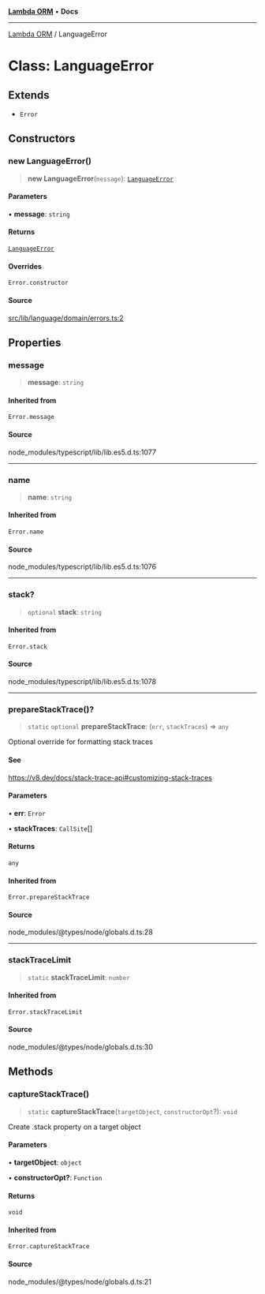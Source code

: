 [**Lambda ORM**](../README.md) • **Docs**

***

[Lambda ORM](../README.md) / LanguageError

# Class: LanguageError

## Extends

- `Error`

## Constructors

### new LanguageError()

> **new LanguageError**(`message`): [`LanguageError`](LanguageError.md)

#### Parameters

• **message**: `string`

#### Returns

[`LanguageError`](LanguageError.md)

#### Overrides

`Error.constructor`

#### Source

[src/lib/language/domain/errors.ts:2](https://github.com/lambda-orm/lambdaorm/blob/a18b8b74c6a37e9bf429123d2232fbfd3236757c/src/lib/language/domain/errors.ts#L2)

## Properties

### message

> **message**: `string`

#### Inherited from

`Error.message`

#### Source

node\_modules/typescript/lib/lib.es5.d.ts:1077

***

### name

> **name**: `string`

#### Inherited from

`Error.name`

#### Source

node\_modules/typescript/lib/lib.es5.d.ts:1076

***

### stack?

> `optional` **stack**: `string`

#### Inherited from

`Error.stack`

#### Source

node\_modules/typescript/lib/lib.es5.d.ts:1078

***

### prepareStackTrace()?

> `static` `optional` **prepareStackTrace**: (`err`, `stackTraces`) => `any`

Optional override for formatting stack traces

#### See

https://v8.dev/docs/stack-trace-api#customizing-stack-traces

#### Parameters

• **err**: `Error`

• **stackTraces**: `CallSite`[]

#### Returns

`any`

#### Inherited from

`Error.prepareStackTrace`

#### Source

node\_modules/@types/node/globals.d.ts:28

***

### stackTraceLimit

> `static` **stackTraceLimit**: `number`

#### Inherited from

`Error.stackTraceLimit`

#### Source

node\_modules/@types/node/globals.d.ts:30

## Methods

### captureStackTrace()

> `static` **captureStackTrace**(`targetObject`, `constructorOpt`?): `void`

Create .stack property on a target object

#### Parameters

• **targetObject**: `object`

• **constructorOpt?**: `Function`

#### Returns

`void`

#### Inherited from

`Error.captureStackTrace`

#### Source

node\_modules/@types/node/globals.d.ts:21
